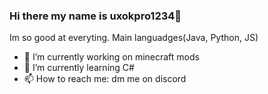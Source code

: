### Hi there my name is uxokpro1234👋
Im so good at everyting. 
Main languadges(Java, Python, JS)
- 🔭 I’m currently working on minecraft mods
- 🌱 I’m currently learning C#
- 📫 How to reach me: dm me on discord

